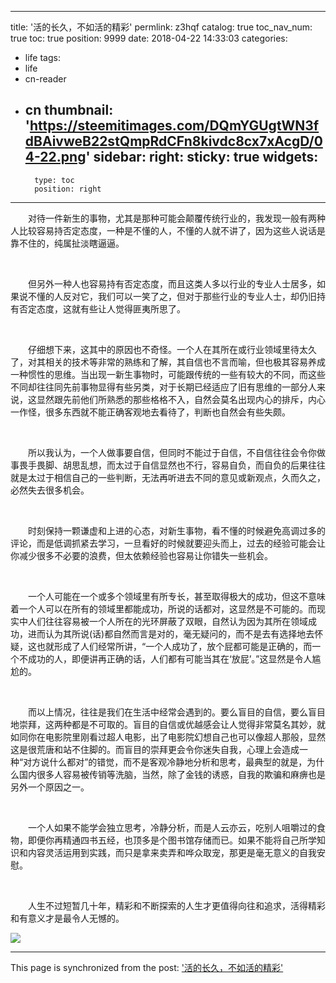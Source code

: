 
---
title: '活的长久，不如活的精彩'
permlink: z3hqf
catalog: true
toc_nav_num: true
toc: true
position: 9999
date: 2018-04-22 14:33:03
categories:
- life
tags:
- life
- cn-reader
- cn
thumbnail: 'https://steemitimages.com/DQmYGUgtWN3fdBAivweB22stQmpRdCFn8kivdc8cx7xAcgD/04-22.png'
sidebar:
    right:
        sticky: true
widgets:
    -
        type: toc
        position: right
---


<html>
<p>　　对待一件新生的事物，尤其是那种可能会颠覆传统行业的，我发现一般有两种人比较容易持否定态度，一种是不懂的人，不懂的人就不讲了，因为这些人说话是靠不住的，纯属扯淡瞎逼逼。</p>
<p><br></p>
<p>　　但另外一种人也容易持有否定态度，而且这类人多以行业的专业人士居多，如果说不懂的人反对它，我们可以一笑了之，但对于那些行业的专业人士，却仍旧持有否定态度，这就有些让人觉得匪夷所思了。</p>
<p><br></p>
<p>　　仔细想下来，这其中的原因也不奇怪。一个人在其所在或行业领域里待太久了，对其相关的技术等非常的熟练和了解，其自信也不言而喻，但也极其容易养成一种惯性的思维。当出现一新生事物时，可能跟传统的一些有较大的不同，而这些不同却往往同先前事物显得有些另类，对于长期已经适应了旧有思维的一部分人来说，这显然跟先前他们所熟悉的那些格格不入，自然会莫名出现内心的排斥，内心一作怪，很多东西就不能正确客观地去看待了，判断也自然会有些失颇。</p>
<p><br></p>
<p>　　所以我认为，一个人做事要自信，但同时不能过于自信，不自信往往会令你做事畏手畏脚、胡思乱想，而太过于自信显然也不行，容易自负，而自负的后果往往就是太过于相信自己的一些判断，无法再听进去不同的意见或新观点，久而久之，必然失去很多机会。</p>
<p><br></p>
<p>　　时刻保持一颗谦虚和上进的心态，对新生事物，看不懂的时候避免高调过多的评论，而是低调抓紧去学习，一旦看好的时候就要迎头而上，过去的经验可能会让你减少很多不必要的浪费，但太依赖经验也容易让你错失一些机会。</p>
<p><br></p>
<p>　　一个人可能在一个或多个领域里有所专长，甚至取得极大的成功，但这不意味着一个人可以在所有的领域里都能成功，所说的话都对，这显然是不可能的。而现实中人们往往容易被一个人所在的光环屏蔽了双眼，自然认为因为其所在领域成功，进而认为其所说(话)都自然而言是对的，毫无疑问的，而不是去有选择地去怀疑，这也就形成了人们经常所讲，“一个人成功了，放个屁都可能是正确的，而一个不成功的人，即便讲再正确的话，人们都有可能当其在‘放屁’。”这显然是令人尴尬的。</p>
<p><br></p>
<p>　　而以上情况，往往是我们在生活中经常会遇到的。要么盲目的自信，要么盲目地崇拜，这两种都是不可取的。盲目的自信或优越感会让人觉得非常莫名其妙，就如同你在电影院里刚看过超人电影，出了电影院幻想自己也可以像超人那般，显然这是很荒唐和站不住脚的。而盲目的崇拜更会令你迷失自我，心理上会造成一种“对方说什么都对”的错觉，而不是客观冷静地分析和思考，最典型的就是，为什么国内很多人容易被传销等洗脑，当然，除了金钱的诱惑，自我的欺骗和麻痹也是另外一个原因之一。</p>
<p><br></p>
<p>　　一个人如果不能学会独立思考，冷静分析，而是人云亦云，吃别人咀嚼过的食物，即便你再精通四书五经，也顶多是个图书馆存储而已。如果不能将自己所学知识和内容灵活运用到实践，而只是拿来卖弄和哗众取宠，那更是毫无意义的自我安慰。</p>
<p><br></p>
<p>　　人生不过短暂几十年，精彩和不断探索的人生才更值得向往和追求，活得精彩和有意义才是最令人无憾的。</p>
<p><img src="https://steemitimages.com/DQmYGUgtWN3fdBAivweB22stQmpRdCFn8kivdc8cx7xAcgD/04-22.png"/></p>
</html>

- - -

This page is synchronized from the post: ['活的长久，不如活的精彩'](https://steemit.com/@rivalhw/z3hqf)
